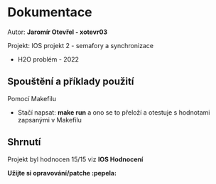 # Dokumentace
Autor: **Jaromír Otevřel - xotevr03** 

Projekt: IOS projekt 2 - semafory a synchronizace 
- H2O problém - 2022

## Spouštění a příklady použití

Pomocí Makefilu
- Stačí napsat: **make run** a ono se to přeloží a otestuje s hodnotami zapsanými v Makefilu

## Shrnutí 
Projekt byl hodnocen 15/15 viz **IOS Hodnocení**



**Užijte si opravování/patche :pepela:**
